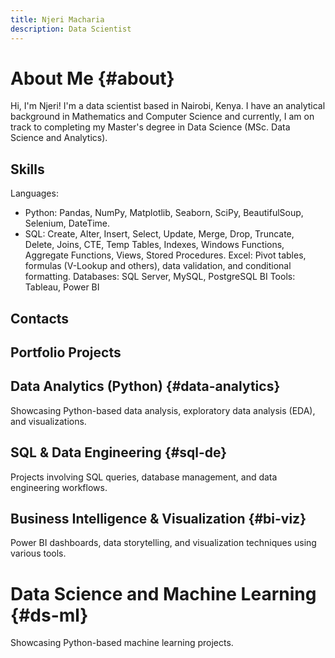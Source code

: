```yaml
---
title: Njeri Macharia
description: Data Scientist
---
```


# About Me {#about}
Hi, I'm Njeri!  I'm a data scientist based in Nairobi, Kenya. I have an analytical background in Mathematics and Computer Science and currently, I am on track to completing my Master's degree in Data Science (MSc. Data Science and Analytics).

## Skills

Languages:
- Python: Pandas, NumPy, Matplotlib, Seaborn, SciPy, BeautifulSoup, Selenium, DateTime.
- SQL: Create, Alter, Insert, Select, Update, Merge, Drop, Truncate, Delete, Joins, CTE, Temp Tables, Indexes, Windows Functions, Aggregate Functions, Views, Stored Procedures.
Excel: Pivot tables, formulas (V-Lookup and others), data validation, and conditional formatting.
Databases: SQL Server, MySQL, PostgreSQL
BI Tools: Tableau, Power BI

## Contacts

## Portfolio Projects

## Data Analytics (Python) {#data-analytics}
Showcasing Python-based data analysis, exploratory data analysis (EDA), and visualizations. 

## SQL & Data Engineering {#sql-de}
Projects involving SQL queries, database management, and data engineering workflows.

## Business Intelligence & Visualization {#bi-viz}
Power BI dashboards, data storytelling, and visualization techniques using various tools.

# Data Science and Machine Learning {#ds-ml}
Showcasing Python-based machine learning projects.

